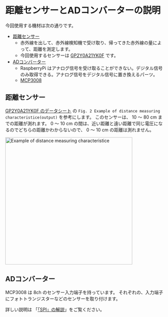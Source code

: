 # 距離センサーとADコンバーターの説明

今回使用する機材は次の通りです。

* [距離センサー](../用語集.md#距離センサー(測距センサー))
  * 赤外線を出して、赤外線検知機で受け取り、帰ってきた赤外線の量によって、距離を測定します。
  * 今回使用するセンサーは [GP2Y0A21YK0F](https://www.mouser.jp/datasheet/2/365/gp2y0a21yk_e-1149917.pdf) です。
* [ADコンバーター](../用語集.md#ADコンバーター(AD変換器))
  * RaspberryPi はアナログ信号を受け取ることができない。デジタル信号のみ取得できる。アナログ信号をデジタル信号に置き換えるパーツ。
  * [MCP3008](http://ww1.microchip.com/downloads/en/DeviceDoc/21295d.pdf)

## 距離センサー

[GP2Y0A21YK0F のデータシート](https://www.mouser.jp/datasheet/2/365/gp2y0a21yk_e-1149917.pdf) の `Fig. 2 Example of distance measuring characteristice(output)` を参考にします。
このセンサーは、 10 〜 80 cm までの距離が測れます。 0 〜 10 cm の間は、近い距離と遠い距離で同じ電圧になるのでどちらの距離かわからないので、 0 〜 10 cm の距離は測れません。

<img src='https://raw.githubusercontent.com/libertyfish-co/ruby-hw/images/documents/GP2Y0A21YK0F_volt_graph1.png' alt='Example of distance measuring characteristice' width="400" />

## ADコンバーター

MCP3008 は 8ch のセンサー入力端子を持っています。
それぞれの、入力端子にフォトトランジスターなどのセンサーを取り付けます。

詳しい説明は 「[「SPI」の解説](https://synapse.kyoto/glossary/glossary.php?word=SPI)」をご覧ください。
